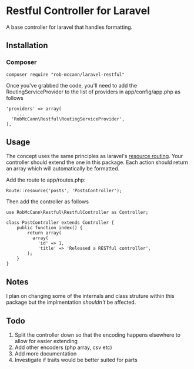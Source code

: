Restful Controller for Laravel
==============================

A base controller for laravel that handles formatting.

Installation
------------

### Composer

``` composer require "rob-mccann/laravel-restful" ```

Once you've grabbed the code, you'll need to add the RoutingServiceProvider to the list of providers in app/config/app.php as follows

```
'providers' => array(
    ...
  'RobMcCann\Restful\RoutingServiceProvider',
),
```


Usage
-----

The concept uses the same principles as laravel's [resource routing](http://four.laravel.com/docs/controllers#resource-controllers).
Your controller should extend the one in this package.
Each action should return an array which will automatically be formatted.

Add the route to app/routes.php:

```
Route::resource('posts', 'PostsController');
```

Then add the controller as follows

```
use RobMcCann\Restful\RestfulController as Controller;

class PostController extends Controller {
    public function index() {
        return array(
          array(
            'id' => 1,
            'title' => 'Released a RESTful controller',
        );
    }
}
```


Notes
-----

I plan on changing some of the internals and class struture within this package but the implmentation *shouldn't* be affected.

Todo
----
1. Split the controller down so that the encoding happens elsewhere to allow for easier extending
2. Add other encoders (php array, csv etc)
3. Add more documentation
4. Investigate if traits would be better suited for parts

